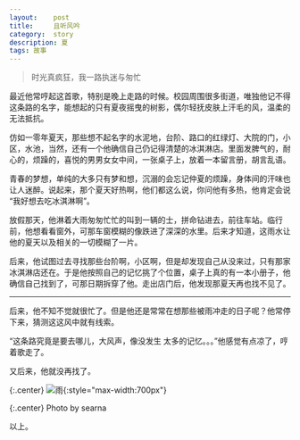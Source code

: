 ```yaml
---
layout:    post
title:     且听风吟
category:  story
description: 夏
tags: 故事
---
```


> 时光真疯狂，我一路执迷与匆忙

最近他常哼起这首歌，特别是晚上走路的时候。校园周围很多街道，唯独他记不得这条路的名字，能想起的只有夏夜摇曳的树影，偶尔轻抚皮肤上汗毛的风，温柔的无法抵抗。

仿如一零年夏天，那些想不起名字的水泥地，台阶、路口的红绿灯、大院的门，小区，水池，当然，还有一个他确信自己仍记得清楚的冰淇淋店。里面发脾气的，耐心的，烦躁的，喜悦的男男女女中间，一张桌子上，放着一本留言册，胡言乱语。

青春的梦想，单纯的大多只有梦和想，沉溺的会忘记仲夏的烦躁，身体间的汗味也让人迷醉。说起来，那个夏天好热啊，他们都这么说，你问他有多热，他肯定会说 “我好想去吃冰淇淋啊”。

放假那天，他淋着大雨匆匆忙忙的叫到一辆的士，拼命钻进去，前往车站。临行前，他想看看窗外，可那车窗模糊的像跌进了深深的水里。后来才知道，这雨水让他的夏天以及相关的一切模糊了一片。

后来，他试图过去寻找那些台阶啊，小区啊，但是却发现自己从没来过，只有那家冰淇淋店还在。于是他按照自己的记忆挑了个位置，桌子上真的有一本小册子，他确信自己找到了，可那日期拆穿了他。走出店门后，他发现那夏天再也找不见了。

----

后来，他不知不觉就很忙了。但是他还是常常在想那些被雨冲走的日子呢？他常停下来，猜测这这风中就有线索。

“这条路究竟是要去哪儿，大风声，像没发生 太多的记忆。。。”他感觉有点凉了，哼着歌走了。

又后来，他就没再找了。


{:.center}
![雨](http://cdn4atleeon.qiniudn.com/image/story/2014/wind.jpg){:style="max-width:700px"}

{:.center}
Photo by searna


以上。